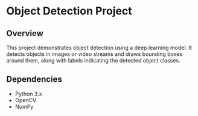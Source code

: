# Object Detection Project

## Overview
This project demonstrates object detection using a deep learning model. It detects objects in images or video streams and draws bounding boxes around them, along with labels indicating the detected object classes.

## Dependencies
- Python 3.x
- OpenCV
- NumPy
